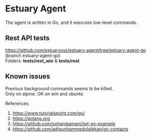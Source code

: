 # Estuary Agent

The agent is written in Go, and it executes low-level commands.

## Rest API tests

https://github.com/estuaryoss/estuary-agent/tree/estuary-agent-go (branch estuary-agent-go)    
Folders: **tests/rest_win** & **tests/rest**

## Known issues

Previous background commands seems to be killed.  
Only on alpine. OK on win and ubuntu

References

1. https://www.tutorialspoint.com/go/
2. https://golang.org
3. https://github.com/sohamkamani/jwt-go-example
4. https://github.com/adigunhammedolalekan/go-contacts
